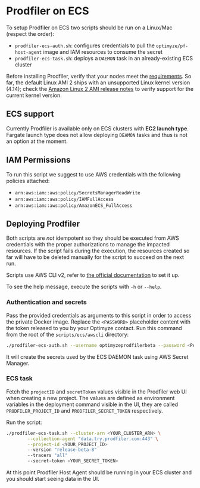 # Prodfiler on ECS

To setup Prodfiler on ECS two scripts should be run on a Linux/Mac (respect the order):
* `prodfiler-ecs-auth.sh`: configures credentials to pull the `optimyze/pf-host-agent` image
and IAM resources to consume the secret
* `prodfiler-ecs-task.sh`: deploys a `DAEMON` task in an already-existing ECS cluster

Before installing Prodfiler, verify that your nodes meet the [requirements](README.md#supported-platforms).
So far, the default Linux AMI 2 ships with an unsupported Linux kernel version (4.14); check the
[Amazon Linux 2 AMI release notes](https://aws.amazon.com/amazon-linux-2/release-notes/) to verify 
support for the current kernel version.  

## ECS support

Currently Prodfiler is available only on ECS clusters with **EC2 launch type**.
Fargate launch type does not allow deploying `DEAMON` tasks and thus is not an option at the moment.

## IAM Permissions

To run this script we suggest to use AWS credentials with the following policies attached:   

* `arn:aws:iam::aws:policy/SecretsManagerReadWrite`
* `arn:aws:iam::aws:policy/IAMFullAccess`
* `arn:aws:iam::aws:policy/AmazonECS_FullAccess`

## Deploying Prodfiler 

Both scripts are _not_ idempotent so they should be executed from AWS credentials 
with the proper authorizations to manage the impacted resources. If the script fails during the execution,
the resources created so far will have to be deleted manually for the script to succeed on the next run.

Scripts use AWS CLI v2, refer to [the official documentation](https://docs.aws.amazon.com/cli/latest/userguide/install-cliv2.html)
to set it up. 

To see the help message, execute the scripts with `-h` or `--help`.

### Authentication and secrets

Pass the provided credentials as arguments to this script in order to access the private Docker image.
Replace the `<PASSWORD>` placeholder content with the token released to you by your Optimyze contact.
Run this command from the root of the `scripts/ecs/awscli` directory:

```bash
./prodfiler-ecs-auth.sh --username optimyzeprodfilerbeta --password <PASSWORD>
```

It will create the secrets used by the ECS DAEMON task using AWS Secret Manager.

### ECS task

Fetch the `projectID` and `secretToken` values visible in the Prodfiler web UI
when creating a new project.
The values are defined as environment variables in the deployment command visible in the UI,
they are called `PRODFILER_PROJECT_ID` and `PRODFILER_SECRET_TOKEN` respectively.

Run the script:

```bash
./prodfiler-ecs-task.sh --cluster-arn <YOUR_CLUSTER_ARN> \
        --collection-agent "data.try.prodfiler.com:443" \
        --project-id <YOUR_PROJECT_ID>
        --version "release-beta-8"
        --tracers "all"
        --secret-token <YOUR_SECRET_TOKEN>
```
At this point Prodfiler Host Agent should be running in your ECS cluster and you should start seeing data in the UI.
